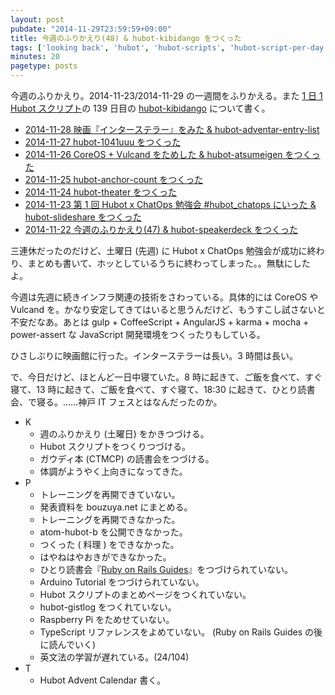 ```yaml
---
layout: post
pubdate: "2014-11-29T23:59:59+09:00"
title: 今週のふりかえり(48) & hubot-kibidango をつくった
tags: ['looking back', 'hubot', 'hubot-scripts', 'hubot-script-per-day']
minutes: 20
pagetype: posts
---
```

今週のふりかえり。2014-11-23/2014-11-29 の一週間をふりかえる。また [1 日 1 Hubot スクリプト][hubot-script-per-day]の 139 日目の [hubot-kibidango][gh:bouzuya/hubot-kibidango] について書く。

- [2014-11-28 映画『インターステラー』をみた & hubot-adventar-entry-list][2014-11-28]
- [2014-11-27 hubot-1041uuu をつくった][2014-11-27]
- [2014-11-26 CoreOS + Vulcand をためした & hubot-atsumeigen をつくった][2014-11-26]
- [2014-11-25 hubot-anchor-count をつくった][2014-11-25]
- [2014-11-24 hubot-theater をつくった][2014-11-24]
- [2014-11-23 第 1 回 Hubot x ChatOps 勉強会 #hubot_chatops にいった & hubot-slideshare をつくった][2014-11-23]
- [2014-11-22 今週のふりかえり(47) & hubot-speakerdeck をつくった][2014-11-22]

三連休だったのだけど、土曜日 (先週) に Hubot x ChatOps 勉強会が成功に終わり、まとめも書いて、ホッとしているうちに終わってしまった。。無駄にしたよ。

今週は先週に続きインフラ関連の技術をさわっている。具体的には CoreOS や Vulcand を。かなり安定してきてはいると思うんだけど、もうすこし試さないと不安だなあ。あとは gulp + CoffeeScript + AngularJS + karma + mocha + power-assert な JavaScript 開発環境をつくったりもしている。

ひさしぶりに映画館に行った。インターステラーは長い。3 時間は長い。

で、今日だけど、ほとんど一日中寝ていた。8 時に起きて、ご飯を食べて、すぐ寝て、13 時に起きて、ご飯を食べて、すぐ寝て、18:30 に起きて、ひとり読書会、で寝る。……神戸 IT フェスとはなんだったのか。

- K
  - 週のふりかえり (土曜日) をかきつづける。
  - Hubot スクリプトをつくりつづける。
  - ガウディ本 (CTMCP) の読書会をつづける。
  - 体調がようやく上向きになってきた。
- P
  - トレーニングを再開できていない。
  - 発表資料を bouzuya.net にまとめる。
  - トレーニングを再開できなかった。
  - atom-hubot-b を公開できなかった。
  - つくった ( 料理 ) をできなかった。
  - はやねはやおきができなかった。
  - ひとり読書会『[Ruby on Rails Guides][hitoridokusho/books/railsguides]』をつづけられていない。
  - Arduino Tutorial をつづけられていない。
  - Hubot スクリプトのまとめページをつくれていない。
  - hubot-gistlog をつくれていない。
  - Raspberry Pi をためせていない。
  - TypeScript リファレンスをよめていない。 (Ruby on Rails Guides の後に読んでいく)
  - 英文法の学習が遅れている。(24/104)
- T
  - Hubot Advent Calendar 書く。

[2014-11-28]: http://blog.bouzuya.net/2014/11/28/
[2014-11-27]: http://blog.bouzuya.net/2014/11/27/
[2014-11-26]: http://blog.bouzuya.net/2014/11/26/
[2014-11-25]: http://blog.bouzuya.net/2014/11/25/
[2014-11-24]: http://blog.bouzuya.net/2014/11/24/
[2014-11-23]: http://blog.bouzuya.net/2014/11/23/
[2014-11-22]: http://blog.bouzuya.net/2014/11/22/
[gh:bouzuya/hubot-kibidango]: https://github.com/bouzuya/hubot-kibidango
[hubot-script-per-day]: http://blog.bouzuya.net/posts?tags=hubot-script-per-day
[hitoridokusho/books/railsguides]: http://guides.rubyonrails.org/
